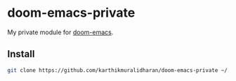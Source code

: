 # doom-emacs-private

My private module for  [doom-emacs](https://github.com/hlissner/doom-emacs).

## Install

``` sh
git clone https://github.com/karthikmuralidharan/doom-emacs-private ~/.config/doom
```